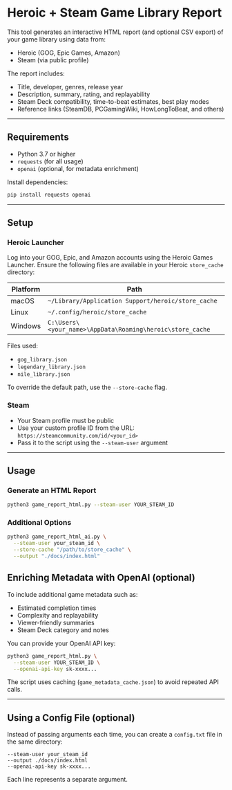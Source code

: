 # Heroic + Steam Game Library Report

This tool generates an interactive HTML report (and optional CSV export) of your game library using data from:

* Heroic (GOG, Epic Games, Amazon)
* Steam (via public profile)

The report includes:

* Title, developer, genres, release year
* Description, summary, rating, and replayability
* Steam Deck compatibility, time-to-beat estimates, best play modes
* Reference links (SteamDB, PCGamingWiki, HowLongToBeat, and others)

---

## Requirements

* Python 3.7 or higher
* `requests` (for all usage)
* `openai` (optional, for metadata enrichment)

Install dependencies:

```bash
pip install requests openai
```

---

## Setup

### Heroic Launcher

Log into your GOG, Epic, and Amazon accounts using the Heroic Games Launcher. Ensure the following files are available in your Heroic `store_cache` directory:

| Platform | Path                                                      |
| -------- | --------------------------------------------------------- |
| macOS    | `~/Library/Application Support/heroic/store_cache`        |
| Linux    | `~/.config/heroic/store_cache`                            |
| Windows  | `C:\Users\<your_name>\AppData\Roaming\heroic\store_cache` |

Files used:

* `gog_library.json`
* `legendary_library.json`
* `nile_library.json`

To override the default path, use the `--store-cache` flag.

### Steam

* Your Steam profile must be public
* Use your custom profile ID from the URL: `https://steamcommunity.com/id/<your_id>`
* Pass it to the script using the `--steam-user` argument

---

## Usage

### Generate an HTML Report

```bash
python3 game_report_html.py --steam-user YOUR_STEAM_ID
```

### Additional Options

```bash
python3 game_report_html_ai.py \
  --steam-user your_steam_id \
  --store-cache "/path/to/store_cache" \
  --output "./docs/index.html"
```


## Enriching Metadata with OpenAI (optional)

To include additional game metadata such as:

* Estimated completion times
* Complexity and replayability
* Viewer-friendly summaries
* Steam Deck category and notes

You can provide your OpenAI API key:

```bash
python3 game_report_html.py \
  --steam-user YOUR_STEAM_ID \
  --openai-api-key sk-xxxx...
```

The script uses caching (`game_metadata_cache.json`) to avoid repeated API calls.

---

## Using a Config File (optional)

Instead of passing arguments each time, you can create a `config.txt` file in the same directory:

```
--steam-user your_steam_id
--output ./docs/index.html
--openai-api-key sk-xxxx...
```

Each line represents a separate argument.

